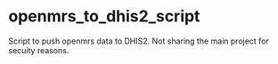 # openmrs_to_dhis2_script
Script to push openmrs data to DHIS2. 
Not sharing the main project for secuity reasons.
